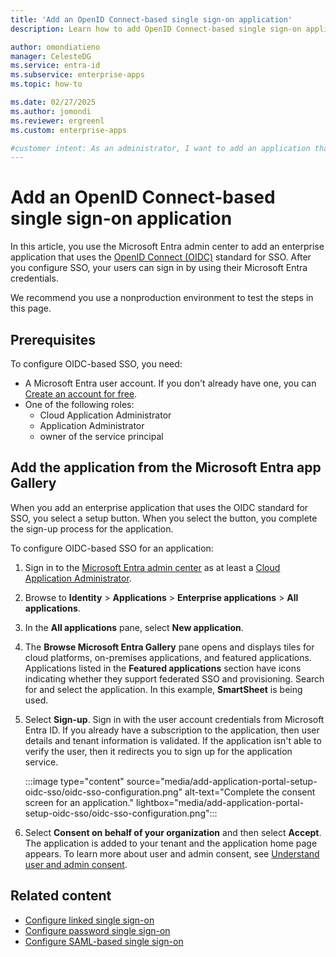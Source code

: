 ```yaml
---
title: 'Add an OpenID Connect-based single sign-on application'
description: Learn how to add OpenID Connect-based single sign-on application in Microsoft Entra ID.

author: omondiatieno
manager: CelesteDG
ms.service: entra-id
ms.subservice: enterprise-apps
ms.topic: how-to

ms.date: 02/27/2025
ms.author: jomondi
ms.reviewer: ergreenl
ms.custom: enterprise-apps

#customer intent: As an administrator, I want to add an application that supports OpenID Connect-based single sign-on (SSO) to my Microsoft Entra tenant, so that I can provide a seamless authentication experience for my users.
---
```


# Add an OpenID Connect-based single sign-on application

In this article, you use the Microsoft Entra admin center to add an enterprise application that uses the [OpenID Connect (OIDC)](~/identity-platform/v2-protocols.md) standard for SSO. After you configure SSO, your users can sign in by using their Microsoft Entra credentials.

We recommend you use a nonproduction environment to test the steps in this page.


## Prerequisites

To configure OIDC-based SSO, you need:

- A Microsoft Entra user account. If you don't already have one, you can [Create an account for free](https://azure.microsoft.com/free/?WT.mc_id=A261C142F).
- One of the following roles:
  - Cloud Application Administrator
  - Application Administrator
  - owner of the service principal

## Add the application from the Microsoft Entra app Gallery

When you add an enterprise application that uses the OIDC standard for SSO, you select a setup button. When you select the button, you complete the sign-up process for the application.

To configure OIDC-based SSO for an application:

1. Sign in to the [Microsoft Entra admin center](https://entra.microsoft.com) as at least a [Cloud Application Administrator](~/identity/role-based-access-control/permissions-reference.md#cloud-application-administrator). 
1. Browse to **Identity** > **Applications** > **Enterprise applications** > **All applications**.
1. In the **All applications** pane, select **New application**.
1. The **Browse Microsoft Entra Gallery** pane opens and displays tiles for cloud platforms, on-premises applications, and featured applications. Applications listed in the **Featured applications** section have icons indicating whether they support federated SSO and provisioning. Search for and select the application. In this example, **SmartSheet** is being used.
1. Select **Sign-up**. Sign in with the user account credentials from Microsoft Entra ID. If you already have a subscription to the application, then user details and tenant information is validated. If the application isn't able to verify the user, then it redirects you to sign up for the application service.

    :::image type="content" source="media/add-application-portal-setup-oidc-sso/oidc-sso-configuration.png" alt-text="Complete the consent screen for an application." lightbox="media/add-application-portal-setup-oidc-sso/oidc-sso-configuration.png":::

1. Select **Consent on behalf of your organization** and then select **Accept**. The application is added to your tenant and the application home page appears. To learn more about user and admin consent, see [Understand user and admin consent](~/identity-platform/howto-convert-app-to-be-multi-tenant.md#understand-user-and-admin-consent-and-make-appropriate-code-changes).

## Related content

- [Configure linked single sign-on](configure-linked-sign-on.md)
- [Configure password single sign-on](configure-password-single-sign-on-non-gallery-applications.md)
- [Configure SAML-based single sign-on](add-application-portal-setup-sso.md)